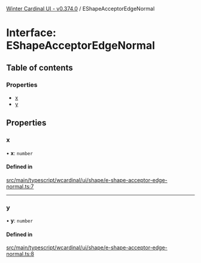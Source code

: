 [Winter Cardinal UI - v0.374.0](../index.md) / EShapeAcceptorEdgeNormal

# Interface: EShapeAcceptorEdgeNormal

## Table of contents

### Properties

- [x](EShapeAcceptorEdgeNormal.md#x)
- [y](EShapeAcceptorEdgeNormal.md#y)

## Properties

### x

• **x**: `number`

#### Defined in

[src/main/typescript/wcardinal/ui/shape/e-shape-acceptor-edge-normal.ts:7](https://github.com/winter-cardinal/winter-cardinal-ui/blob/v0.310.1/src/main/typescript/wcardinal/ui/shape/e-shape-acceptor-edge-normal.ts#L7)

___

### y

• **y**: `number`

#### Defined in

[src/main/typescript/wcardinal/ui/shape/e-shape-acceptor-edge-normal.ts:8](https://github.com/winter-cardinal/winter-cardinal-ui/blob/v0.310.1/src/main/typescript/wcardinal/ui/shape/e-shape-acceptor-edge-normal.ts#L8)
